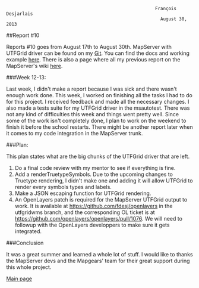                                                                                                                             
                                                            François Desjarlais                                                     
                                                              August 30, 2013 
##Report #10

Reports #10 goes from August 17th to August 30th. MapServer with UTFGrid driver can be found on my [Git](https://github.com/fdesj). You can find the docs and working example [here](http://msgsoc.mapgears.com). There is also a page where all my previous report on the MapServer's wiki [here](GSoC-UTF-Grid-implementation).

###Week 12-13:

Last week, I didn't make a report because I was sick and there wasn't enough work done. This week, I worked on finishing all the tasks I had to do for this project. I received feedback and made all the necessary changes. I also made a tests suite for my UTFGrid driver in the msautotest. There was not any kind of difficulties this week and things went pretty well. Since some of the work isn't completely done, I plan to work on the weekend to finish it before the school restarts. There might be another report later when it comes to my code integration in the MapServer trunk.

###Plan:

This plan states what are the big chunks of the UTFGrid driver that are left.

1.  Do a final code review with my mentor to see if everything is fine.
2.  Add a renderTruetypeSymbols. Due to the upcoming changes to Truetype rendering, I didn't make one and adding it will allow UTFGrid to render every symbols types and labels.
3.  Make a JSON escaping function for UTFGrid rendering.
4.  An OpenLayers patch is required for the MapServer UTFGrid output to work. It is available at https://github.com/fdesj/openlayers in the utfgridwms branch, and the corresponding OL ticket is at https://github.com/openlayers/openlayers/pull/1076.  We will need to followup with the OpenLayers developpers to make sure it gets integrated.

###Conclusion

It was a great summer and learned a whole lot of stuff. I would like to thanks the MapServer devs and the Mapgears' team for their great support during this whole project.

[Main page](GSoC-UTF-Grid-implementation)